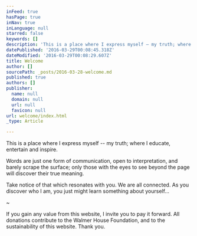 ```yaml
---
inFeed: true
hasPage: true
inNav: true
inLanguage: null
starred: false
keywords: []
description: 'This is a place where I express myself – my truth; where I educate, entertain and inspire.'
datePublished: '2016-03-29T00:08:45.318Z'
dateModified: '2016-03-29T00:08:29.607Z'
title: Welcome
author: []
sourcePath: _posts/2016-03-28-welcome.md
published: true
authors: []
publisher:
  name: null
  domain: null
  url: null
  favicon: null
url: welcome/index.html
_type: Article

---
```

This is a place where I express myself -- my truth; where I educate, entertain and inspire.

Words are just one form of communication, open to interpretation, and barely scrape the surface; only those with the eyes to see beyond the page will discover their true meaning.

Take notice of that which resonates with you. We are all connected. As you discover who I am, you just might learn something about yourself...

~

If you gain any value from this website, I invite you to pay it forward. All donations contribute to the Walmer House Foundation, and to the sustainability of this website. Thank you.